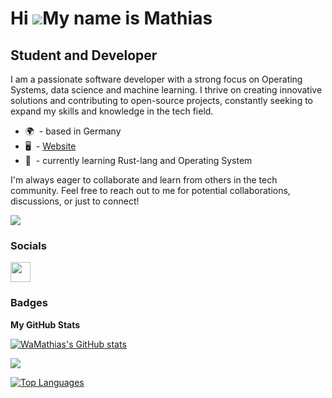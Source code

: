 Hi ![](https://user-images.githubusercontent.com/18350557/176309783-0785949b-9127-417c-8b55-ab5a4333674e.gif)My name is Mathias
===============================================================================================================================

Student and Developer
---------------------

I am a passionate software developer with a strong focus on Operating Systems, data science and machine learning. I thrive on creating innovative solutions and contributing to open-source projects, constantly seeking to expand my skills and knowledge in the tech field.

* 🌍  - based in Germany
* 🖥️  - [Website](http://WaMathias.github.com)
* 🧠  - currently learning Rust-lang and Operating System

I'm always eager to collaborate and learn from others in the tech community. Feel free to reach out to me for potential collaborations, discussions, or just to connect!

<a href="https://www.github.com/WaMathias" target="_blank" rel="noreferrer"><img
src="https://img.shields.io/github/followers/WaMathias?logo=github&style=for-the-badge&color=ffffff&labelColor=000000" /></a>

### Socials

<p align="left"> <a href="https://www.github.com/WaMathias" target="_blank" rel="noreferrer"> <picture> <source media="(prefers-color-scheme: dark)" srcset="https://raw.githubusercontent.com/danielcranney/readme-generator/main/public/icons/socials/github-dark.svg" /> <source media="(prefers-color-scheme: light)" srcset="https://raw.githubusercontent.com/danielcranney/readme-generator/main/public/icons/socials/github.svg" /> <img src="https://raw.githubusercontent.com/danielcranney/readme-generator/main/public/icons/socials/github.svg" width="32" height="32" /> </picture> </a></p>

### Badges

<b>My GitHub Stats</b>

<a href="http://www.github.com/WaMathias"><img src="https://github-readme-stats.vercel.app/api?username=WaMathias&show_icons=true&hide=&count_private=true&title_color=ef4444&text_color=ffffff&icon_color=ffffff&bg_color=000000&hide_border=true&show_icons=true" alt="WaMathias's GitHub stats" /></a>

<a href="http://www.github.com/WaMathias"><img src="https://github-readme-streak-stats.herokuapp.com/?user=WaMathias&stroke=ffffff&background=000000&ring=ef4444&fire=ef4444&currStreakNum=ffffff&currStreakLabel=ef4444&sideNums=ffffff&sideLabels=ffffff&dates=ffffff&hide_border=true" /></a>

<a href="https://github.com/WaMathias" align="left"><img src="https://github-readme-stats.vercel.app/api/top-langs/?username=WaMathias&langs_count=10&title_color=ef4444&text_color=ffffff&icon_color=ffffff&bg_color=000000&hide_border=true&locale=en&custom_title=Top%20%Languages" alt="Top Languages" /></a>
